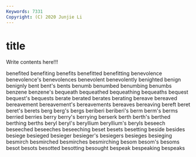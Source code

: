 ```yaml
---
Keywords: 7331
Copyright: (C) 2020 Junjie Li
---
```


# title

Write contents here!!!

benefited 
benefiting 
benefits 
benefitted 
benefitting
benevolence 
benevolence's 
benevolences 
benevolent 
benevolently 
benighted 
benign 
benignly 
bent 
bent's
bents 
benumb 
benumbed 
benumbing 
benumbs 
benzene 
benzene's 
bequeath 
bequeathed 
bequeathing
bequeaths 
bequest 
bequest's 
bequests 
berate 
berated 
berates 
berating 
bereave 
bereaved
bereavement 
bereavement's 
bereavements 
bereaves 
bereaving 
bereft 
beret 
beret's 
berets 
berg
berg's 
bergs 
beriberi 
beriberi's 
berm 
berm's 
berms 
berried 
berries 
berry
berry's 
berrying 
berserk 
berth 
berth's 
berthed 
berthing 
berths 
beryl 
beryl's
beryllium 
beryllium's 
beryls 
beseech 
beseeched 
beseeches 
beseeching 
beset 
besets 
besetting
beside 
besides 
besiege 
besieged 
besieger 
besieger's 
besiegers 
besieges 
besieging 
besmirch
besmirched 
besmirches 
besmirching 
besom 
besom's 
besoms 
besot 
besots 
besotted 
besotting
besought 
bespeak 
bespeaking 
bespeaks 
